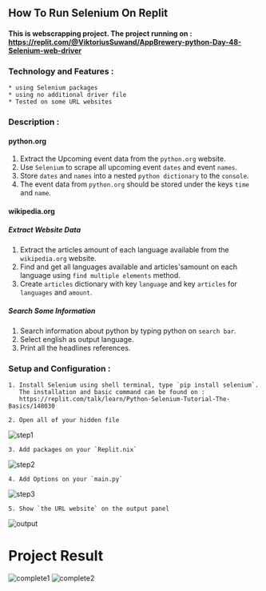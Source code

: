 ## How To Run Selenium On Replit
#### This is webscrapping project. The project running on : https://replit.com/@ViktoriusSuwand/AppBrewery-python-Day-48-Selenium-web-driver

### Technology and Features :
    * using Selenium packages
    * using no additional driver file
    * Tested on some URL websites

### Description :
#### python.org
1. Extract the Upcoming event data from the `python.org` website.
2. Use `Selenium` to scrape all upcoming event `dates` and event `names`.
3. Store `dates` and `names` into a nested `python dictionary` to the `console`.
4. The event data from `python.org` should be stored under the keys `time` and `name`.

#### wikipedia.org
##### Extract Website Data
1. Extract the articles amount of each language available from the `wikipedia.org` website.
2. Find and get all languages available and articles'samount on each language using `find multiple elements` method.
3. Create `articles` dictionary with key `language` and key `articles` for `languages` and `amount`.

##### Search Some Information
1. Search information about python by typing python on `search bar`.
2. Select english as output language.
3. Print all the headlines references.

### Setup and Configuration :
    1. Install Selenium using shell terminal, type `pip install selenium`.
       The installation and basic command can be found on :
       https://replit.com/talk/learn/Python-Selenium-Tutorial-The-Basics/148030
  
    2. Open all of your hidden file
  ![step1](img/step1.jpg)

    3. Add packages on your `Replit.nix`
  ![step2](img/step2.jpg)
       
    4. Add Options on your `main.py`
  ![step3](img/step3.jpg)

    5. Show `the URL website` on the output panel
  ![output](img/output.jpg)

# Project Result
![complete1](img/complete1.jpg)
![complete2](img/complete2.jpg)